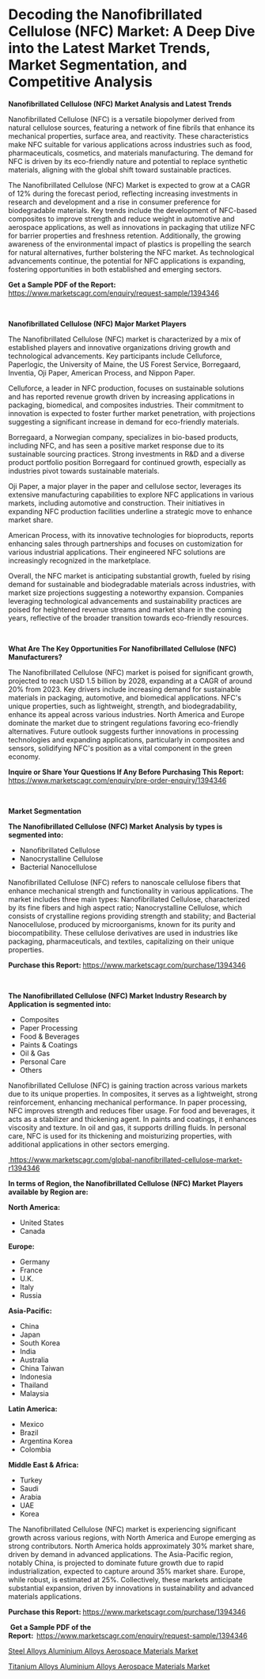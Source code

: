 <p><h1>Decoding the Nanofibrillated Cellulose (NFC) Market: A Deep Dive into the Latest Market Trends, Market Segmentation, and Competitive Analysis</h1></p><p><strong>Nanofibrillated Cellulose (NFC) Market Analysis and Latest Trends</strong></p>
<p><p>Nanofibrillated Cellulose (NFC) is a versatile biopolymer derived from natural cellulose sources, featuring a network of fine fibrils that enhance its mechanical properties, surface area, and reactivity. These characteristics make NFC suitable for various applications across industries such as food, pharmaceuticals, cosmetics, and materials manufacturing. The demand for NFC is driven by its eco-friendly nature and potential to replace synthetic materials, aligning with the global shift toward sustainable practices.</p><p>The Nanofibrillated Cellulose (NFC) Market is expected to grow at a CAGR of 12% during the forecast period, reflecting increasing investments in research and development and a rise in consumer preference for biodegradable materials. Key trends include the development of NFC-based composites to improve strength and reduce weight in automotive and aerospace applications, as well as innovations in packaging that utilize NFC for barrier properties and freshness retention. Additionally, the growing awareness of the environmental impact of plastics is propelling the search for natural alternatives, further bolstering the NFC market. As technological advancements continue, the potential for NFC applications is expanding, fostering opportunities in both established and emerging sectors.</p></p>
<p><strong>Get a Sample PDF of the Report:&nbsp;</strong> <a href="https://www.marketscagr.com/enquiry/request-sample/1394346?utm_campaign=1869&utm_medium=2&utm_source=Github&utm_content=ia&utm_term=22032025&utm_id=nanofibrillated-cellulose-nfc">https://www.marketscagr.com/enquiry/request-sample/1394346</a></p>
<p>&nbsp;</p>
<p><strong>Nanofibrillated Cellulose (NFC) Major Market Players</strong></p>
<p><p>The Nanofibrillated Cellulose (NFC) market is characterized by a mix of established players and innovative organizations driving growth and technological advancements. Key participants include Celluforce, Paperlogic, the University of Maine, the US Forest Service, Borregaard, Inventia, Oji Paper, American Process, and Nippon Paper.</p><p>Celluforce, a leader in NFC production, focuses on sustainable solutions and has reported revenue growth driven by increasing applications in packaging, biomedical, and composites industries. Their commitment to innovation is expected to foster further market penetration, with projections suggesting a significant increase in demand for eco-friendly materials.</p><p>Borregaard, a Norwegian company, specializes in bio-based products, including NFC, and has seen a positive market response due to its sustainable sourcing practices. Strong investments in R&D and a diverse product portfolio position Borregaard for continued growth, especially as industries pivot towards sustainable materials.</p><p>Oji Paper, a major player in the paper and cellulose sector, leverages its extensive manufacturing capabilities to explore NFC applications in various markets, including automotive and construction. Their initiatives in expanding NFC production facilities underline a strategic move to enhance market share.</p><p>American Process, with its innovative technologies for bioproducts, reports enhancing sales through partnerships and focuses on customization for various industrial applications. Their engineered NFC solutions are increasingly recognized in the marketplace.</p><p>Overall, the NFC market is anticipating substantial growth, fueled by rising demand for sustainable and biodegradable materials across industries, with market size projections suggesting a noteworthy expansion. Companies leveraging technological advancements and sustainability practices are poised for heightened revenue streams and market share in the coming years, reflective of the broader transition towards eco-friendly resources.</p></p>
<p>&nbsp;</p>
<p><strong>What Are The Key Opportunities For Nanofibrillated Cellulose (NFC) Manufacturers?</strong></p>
<p><p>The Nanofibrillated Cellulose (NFC) market is poised for significant growth, projected to reach USD 1.5 billion by 2028, expanding at a CAGR of around 20% from 2023. Key drivers include increasing demand for sustainable materials in packaging, automotive, and biomedical applications. NFC's unique properties, such as lightweight, strength, and biodegradability, enhance its appeal across various industries. North America and Europe dominate the market due to stringent regulations favoring eco-friendly alternatives. Future outlook suggests further innovations in processing technologies and expanding applications, particularly in composites and sensors, solidifying NFC's position as a vital component in the green economy.</p></p>
<p><strong>Inquire or Share Your Questions If Any Before Purchasing This Report:</strong> <a href="https://www.marketscagr.com/enquiry/pre-order-enquiry/1394346?utm_campaign=1869&utm_medium=2&utm_source=Github&utm_content=ia&utm_term=22032025&utm_id=nanofibrillated-cellulose-nfc">https://www.marketscagr.com/enquiry/pre-order-enquiry/1394346</a></p>
<p>&nbsp;</p>
<p><strong>Market Segmentation</strong></p>
<p><strong>The Nanofibrillated Cellulose (NFC) Market Analysis by types is segmented into:</strong></p>
<p><ul><li>Nanofibrillated Cellulose</li><li>Nanocrystalline Cellulose</li><li>Bacterial Nanocellulose</li></ul></p>
<p><p>Nanofibrillated Cellulose (NFC) refers to nanoscale cellulose fibers that enhance mechanical strength and functionality in various applications. The market includes three main types: Nanofibrillated Cellulose, characterized by its fine fibers and high aspect ratio; Nanocrystalline Cellulose, which consists of crystalline regions providing strength and stability; and Bacterial Nanocellulose, produced by microorganisms, known for its purity and biocompatibility. These cellulose derivatives are used in industries like packaging, pharmaceuticals, and textiles, capitalizing on their unique properties.</p></p>
<p><strong>Purchase this Report:&nbsp;</strong><a href="https://www.marketscagr.com/purchase/1394346?utm_campaign=1869&utm_medium=2&utm_source=Github&utm_content=ia&utm_term=22032025&utm_id=nanofibrillated-cellulose-nfc">https://www.marketscagr.com/purchase/1394346</a></p>
<p>&nbsp;</p>
<p><strong>The Nanofibrillated Cellulose (NFC) Market Industry Research by Application is segmented into:</strong></p>
<p><ul><li>Composites</li><li>Paper Processing</li><li>Food & Beverages</li><li>Paints & Coatings</li><li>Oil & Gas</li><li>Personal Care</li><li>Others</li></ul></p>
<p><p>Nanofibrillated Cellulose (NFC) is gaining traction across various markets due to its unique properties. In composites, it serves as a lightweight, strong reinforcement, enhancing mechanical performance. In paper processing, NFC improves strength and reduces fiber usage. For food and beverages, it acts as a stabilizer and thickening agent. In paints and coatings, it enhances viscosity and texture. In oil and gas, it supports drilling fluids. In personal care, NFC is used for its thickening and moisturizing properties, with additional applications in other sectors emerging.</p></p>
<p><a href="https://www.marketscagr.com/global-nanofibrillated-cellulose-market-r1394346?utm_campaign=1869&utm_medium=2&utm_source=Github&utm_content=ia&utm_term=22032025&utm_id=nanofibrillated-cellulose-nfc">&nbsp;https://www.marketscagr.com/global-nanofibrillated-cellulose-market-r1394346</a></p>
<p><strong>In terms of Region, the Nanofibrillated Cellulose (NFC) Market Players available by Region are:</strong></p>
<p>
    <p> <strong> North America: </strong>
        <ul>
            <li>United States</li>
            <li>Canada</li>
        </ul>
        </p> 
    <p> <strong> Europe: </strong>
        <ul>
            <li>Germany</li>
            <li>France</li>
            <li>U.K.</li>
            <li>Italy</li>
            <li>Russia</li>
        </ul>
        </p> 
    <p> <strong> Asia-Pacific: </strong>
        <ul>
            <li>China</li>
            <li>Japan</li>
            <li>South Korea</li>
            <li>India</li>
            <li>Australia</li>
            <li>China Taiwan</li>
            <li>Indonesia</li>
            <li>Thailand</li>
            <li>Malaysia</li>
        </ul>
        </p> 
    <p> <strong> Latin America: </strong>
        <ul>
            <li>Mexico</li>
            <li>Brazil</li>
            <li>Argentina Korea</li>
            <li>Colombia</li>
        </ul>
        </p> 
    <p> <strong> Middle East & Africa: </strong>
        <ul>
            <li>Turkey</li>
            <li>Saudi</li>
            <li>Arabia</li>
            <li>UAE</li>
            <li>Korea</li>
        </ul>
    </p>
    </p>
<p><p>The Nanofibrillated Cellulose (NFC) market is experiencing significant growth across various regions, with North America and Europe emerging as strong contributors. North America holds approximately 30% market share, driven by demand in advanced applications. The Asia-Pacific region, notably China, is projected to dominate future growth due to rapid industrialization, expected to capture around 35% market share. Europe, while robust, is estimated at 25%. Collectively, these markets anticipate substantial expansion, driven by innovations in sustainability and advanced materials applications.</p></p>
<p><strong>Purchase this Report: </strong><a href="https://www.marketscagr.com/purchase/1394346?utm_campaign=1869&utm_medium=2&utm_source=Github&utm_content=ia&utm_term=22032025&utm_id=nanofibrillated-cellulose-nfc">https://www.marketscagr.com/purchase/1394346</a></p>
<p>&nbsp;<strong>Get a Sample PDF of the Report:&nbsp;&nbsp;</strong><a href="https://www.marketscagr.com/enquiry/request-sample/1394346?utm_campaign=1869&utm_medium=2&utm_source=Github&utm_content=ia&utm_term=22032025&utm_id=nanofibrillated-cellulose-nfc">https://www.marketscagr.com/enquiry/request-sample/1394346</a></p>
<p><strong></strong></p>
<p><p><a href="https://github.com/CliffMedina6/Market-Research-Report-List-7/blob/main/steel-alloys-aluminium-alloys-aerospace-materials-market.md?utm_campaign=1869&utm_medium=2&utm_source=Github&utm_content=ia&utm_term=22032025&utm_id=nanofibrillated-cellulose-nfc">Steel Alloys Aluminium Alloys Aerospace Materials Market</a></p><p><a href="https://github.com/provorikovar/Market-Research-Report-List-7/blob/main/titanium-alloys-aluminium-alloys-aerospace-materials-market.md?utm_campaign=1869&utm_medium=2&utm_source=Github&utm_content=ia&utm_term=22032025&utm_id=nanofibrillated-cellulose-nfc">Titanium Alloys Aluminium Alloys Aerospace Materials Market</a></p></p>